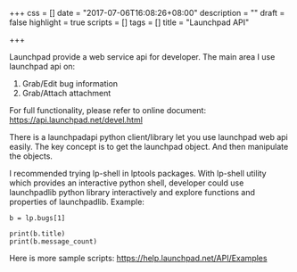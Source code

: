 +++
css = []
date = "2017-07-06T16:08:26+08:00"
description = ""
draft = false
highlight = true
scripts = []
tags = []
title = "Launchpad API"

+++

Launchpad provide a web service api for developer. The main area I use launchpad api on:

1. Grab/Edit bug information
2. Grab/Attach attachment

For full functionality, please refer to online document: https://api.launchpad.net/devel.html

There is a launchpadapi python client/library let you use launchpad web api easily.
The key concept is to get the launchpad object. And then manipulate the objects.

I recommended trying lp-shell in lptools packages. With lp-shell utility which provides an interactive python shell, developer could use launchpadlib python library interactively and explore functions and properties of launchpadlib.
Example:
```
b = lp.bugs[1]

print(b.title)
print(b.message_count)
```

Here is more sample scripts: https://help.launchpad.net/API/Examples


